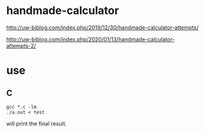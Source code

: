 # handmade-calculator

http://uw-biblog.com/index.php/2019/12/30/handmade-calculator-attempts/

http://uw-biblog.com/index.php/2020/01/13/handmade-calculator-attempts-2/

# use

## C

```
gcc *.c -lm
./a.out < test
```

will print the final result. 
